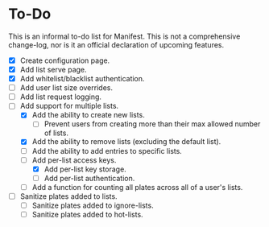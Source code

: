 # To-Do

This is an informal to-do list for Manifest. This is not a comprehensive change-log, nor is it an official declaration of upcoming features.

- [X] Create configuration page.
- [X] Add list serve page.
- [X] Add whitelist/blacklist authentication.
- [ ] Add user list size overrides.
- [ ] Add list request logging.
- [ ] Add support for multiple lists.
    - [X] Add the ability to create new lists.
        - [ ] Prevent users from creating more than their max allowed number of lists.
    - [X] Add the ability to remove lists (excluding the default list).
    - [ ] Add the ability to add entries to specific lists.
    - [ ] Add per-list access keys.
        - [X] Add per-list key storage.
        - [ ] Add per-list authentication.
    - [ ] Add a function for counting all plates across all of a user's lists.
- [ ] Sanitize plates added to lists.
    - [ ] Sanitize plates added to ignore-lists.
    - [ ] Sanitize plates added to hot-lists.
